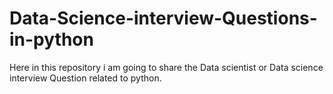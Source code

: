# Data-Science-interview-Questions-in-python
Here in this repository i am going to share the Data scientist or Data science  interview Question related to python.
